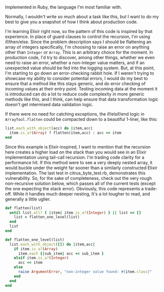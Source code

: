 Implemented in Ruby, the language I'm most familiar with.

Normally, I wouldn't write so much about a task like this, but I want to do my
best to give you a snapshot of how I think about production code.

I'm learning Elixir right now, so the pattern of this code is inspired by that 
experience. In place of guard clauses to control the recursion, I'm using 
if/then/else.  Since the problem description says I should be flattening an array
of integers specifically, I'm choosing to raise an error on anything other than 
`Integer` or `Array`.  This is an arbitrary choice for the moment.  In production 
code, I'd try to discover, among other things, whether we even need to raise an
error, whether a non-integer value matters, and if an unexpected value should be
fed into the logging system.  But, at this point, I'm starting to go down an
error-checking rabbit hole.  If I weren't trying to showcase my ability to
consider potential errors, I would do my best to ensure that a method like this
stays generic, and do error checking of incoming values at their entry point.
Testing incoming data at the moment it is introduced can do a lot to reduce code
complexity in more generic methods like this, and I think, can help ensure that
data transformation logic doesn't get intermixed data validation logic.

If there were no need for catching exceptions, the if/elsif/end logic in 
`ArrayTool.flatten` could be compacted down to a beautiful 1-liner, like this:
```ruby
list.each_with_object(acc) do |item,acc|
  item.is_a?(Array) ? flatten(item,acc) : acc << item
end
```
Since this example is Elixir-inspired, I want to mention that the recursion here
creates a higher load on the stack than you would see in an Elixir implementation
using tail-call recursion.  I'm trading code clarity for a performance hit.  If 
this method were to see a very deeply nested array, it would buckle under the 
weight far sooner than a similarly constructed Elixir implementation. The 
last test in citrus_byte_test.rb, demonstrates this vulnerability.  So, for the
sake of completeness, check out the very rough non-recursive solution below,
which passes all of the current tests (except the one expecting the stack error).
Obviously, this code represents a trade-off.  While it handles much deeper
nesting, It's a lot tougher to read, and generally a little uglier.
```ruby
def flatten(list)
  until list.all? { |item| item.is_a?(Integer) } || list == []
    list = flatten_one_level(list)
  end
  list
end

def flatten_one_level(list)
  list.each_with_object([]) do |item,acc|
    if item.is_a?(Array)
      item.each {|sub_item| acc << sub_item }
    elsif item.is_a?(Integer)
      acc << item
    else
      raise ArgumentError, "non-integer value found: #{item.class}"
    end
  end
end
```

